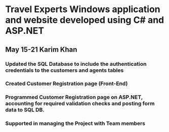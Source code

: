 # Travel Experts Windows application and website developed using C# and ASP.NET

## May 15-21 Karim Khan 

### Updated the SQL Database to include the authentication credentials to the customers and agents tables

### Created Customer Registration page (Front-End)

### Programmed Customer Registration page on ASP.NET, accounting for required validation checks and posting form data to SQL DB.

### Supported in managing the Project with Team members